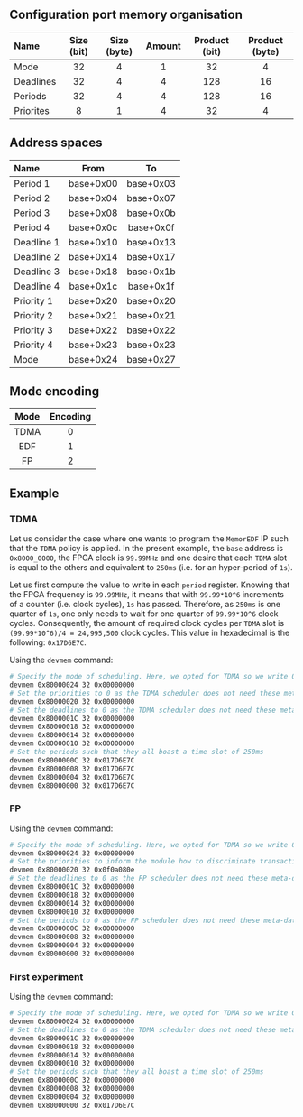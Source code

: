 ## Configuration port memory organisation

| Name      | Size (bit) | Size (byte) | Amount | Product (bit) | Product (byte) |
|:----------|:----------:|:-----------:|:------:|:-------------:|:--------------:|
| Mode      | 32         | 4           | 1      | 32            | 4              |
| Deadlines | 32         | 4           | 4      | 128           | 16             |
| Periods   | 32         | 4           | 4      | 128           | 16             |
| Priorites | 8          | 1           | 4      | 32            | 4              |

## Address spaces

| Name        | From      | To        |
|:------------|:---------:|:---------:|
| Period  1   | base+0x00 | base+0x03 |
| Period  2   | base+0x04 | base+0x07 |
| Period  3   | base+0x08 | base+0x0b |
| Period  4   | base+0x0c | base+0x0f |
| Deadline 1  | base+0x10 | base+0x13 |
| Deadline 2  | base+0x14 | base+0x17 |
| Deadline 3  | base+0x18 | base+0x1b |
| Deadline 4  | base+0x1c | base+0x1f |
| Priority 1  | base+0x20 | base+0x20 |
| Priority 2  | base+0x21 | base+0x21 |
| Priority 3  | base+0x22 | base+0x22 |
| Priority 4  | base+0x23 | base+0x23 |
| Mode        | base+0x24 | base+0x27 |


## Mode encoding

| Mode | Encoding |
|:----:|:--------:|
| TDMA | 0        |
| EDF  | 1        |
| FP   | 2        |

## Example

### TDMA

Let us consider the case where one wants to program the ```MemorEDF``` IP such that the ```TDMA``` policy is applied.
In the present example, the ```base``` address is ```0x8000_0000```, the FPGA clock is ```99.99MHz``` and one desire that each ```TDMA``` slot is equal to the others and equivalent to ```250ms``` (i.e. for an hyper-period of ```1s```).

Let us first compute the value to write in each ```period``` register. Knowing that the FPGA frequency is ```99.99MHz```, it means that with ```99.99*10^6``` increments of a counter (i.e. clock cycles), ```1s``` has passed.
Therefore, as ```250ms``` is one quarter of ```1s```, one only needs to wait for one quarter of ```99.99*10^6``` clock cycles.
Consequently, the amount of required clock cycles per ```TDMA``` slot is ```(99.99*10^6)/4 = 24,995,500``` clock cycles.
This value in hexadecimal is the following: ```0x17D6E7C```.

Using the ```devmem``` command:
```bash
# Specify the mode of scheduling. Here, we opted for TDMA so we write 0
devmem 0x80000024 32 0x00000000
# Set the priorities to 0 as the TDMA scheduler does not need these meta-data
devmem 0x80000020 32 0x00000000
# Set the deadlines to 0 as the TDMA scheduler does not need these meta-data
devmem 0x8000001C 32 0x00000000
devmem 0x80000018 32 0x00000000
devmem 0x80000014 32 0x00000000
devmem 0x80000010 32 0x00000000
# Set the periods such that they all boast a time slot of 250ms
devmem 0x8000000C 32 0x017D6E7C
devmem 0x80000008 32 0x017D6E7C
devmem 0x80000004 32 0x017D6E7C
devmem 0x80000000 32 0x017D6E7C
```

### FP

Using the ```devmem``` command:
```bash
# Specify the mode of scheduling. Here, we opted for TDMA so we write 0
devmem 0x80000024 32 0x00000000
# Set the priorities to inform the module how to discriminate transactions
devmem 0x80000020 32 0x0f0a080e
# Set the deadlines to 0 as the FP scheduler does not need these meta-data
devmem 0x8000001C 32 0x00000000
devmem 0x80000018 32 0x00000000
devmem 0x80000014 32 0x00000000
devmem 0x80000010 32 0x00000000
# Set the periods to 0 as the FP scheduler does not need these meta-data
devmem 0x8000000C 32 0x00000000
devmem 0x80000008 32 0x00000000
devmem 0x80000004 32 0x00000000
devmem 0x80000000 32 0x00000000
```

### First experiment

Using the ```devmem``` command:
```bash
# Specify the mode of scheduling. Here, we opted for TDMA so we write 0
devmem 0x80000024 32 0x00000000
# Set the deadlines to 0 as the TDMA scheduler does not need these meta-data
devmem 0x8000001C 32 0x00000000
devmem 0x80000018 32 0x00000000
devmem 0x80000014 32 0x00000000
devmem 0x80000010 32 0x00000000
# Set the periods such that they all boast a time slot of 250ms
devmem 0x8000000C 32 0x00000000
devmem 0x80000008 32 0x00000000
devmem 0x80000004 32 0x00000000
devmem 0x80000000 32 0x017D6E7C
```
